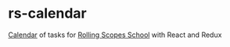 # rs-calendar
[Calendar](http://car-park-attendant-paw-10772.bitballoon.com/) of tasks for [Rolling Scopes School](https://school.rollingscopes.com/) 
with React and Redux
